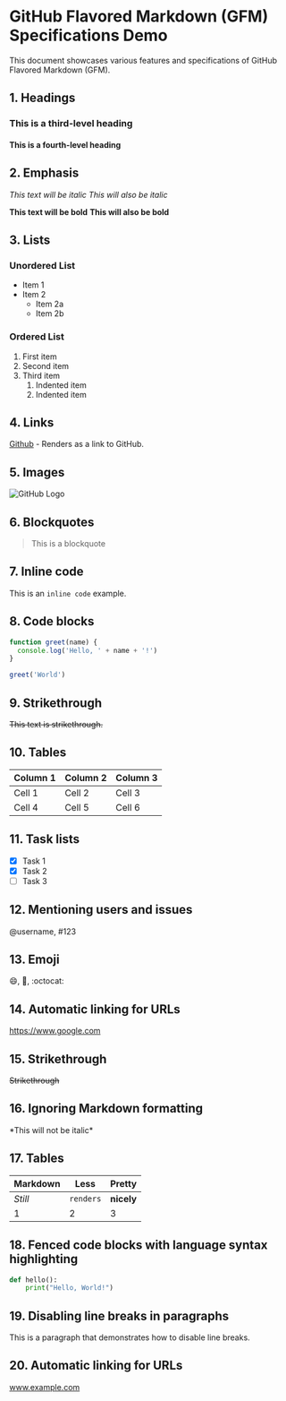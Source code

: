 # GitHub Flavored Markdown (GFM) Specifications Demo

This document showcases various features and specifications of GitHub Flavored Markdown (GFM).

## 1. Headings

### This is a third-level heading

#### This is a fourth-level heading

## 2. Emphasis

_This text will be italic_
_This will also be italic_

**This text will be bold**
**This will also be bold**

## 3. Lists

### Unordered List

- Item 1
- Item 2
  - Item 2a
  - Item 2b

### Ordered List

1. First item
2. Second item
3. Third item
   1. Indented item
   2. Indented item

## 4. Links

[Github](https://github.com) - Renders as a link to GitHub.

## 5. Images

![GitHub Logo](https://github.githubassets.com/images/modules/logos_page/GitHub-Mark.png)

## 6. Blockquotes

> This is a blockquote

## 7. Inline code

This is an `inline code` example.

## 8. Code blocks

```javascript
function greet(name) {
  console.log('Hello, ' + name + '!')
}

greet('World')
```

## 9. Strikethrough

~~This text is strikethrough.~~

## 10. Tables

| Column 1 | Column 2 | Column 3 |
| -------- | -------- | -------- |
| Cell 1   | Cell 2   | Cell 3   |
| Cell 4   | Cell 5   | Cell 6   |

## 11. Task lists

- [x] Task 1
- [x] Task 2
- [ ] Task 3

## 12. Mentioning users and issues

@username, #123

## 13. Emoji

:smile:, :rocket:, :octocat:

## 14. Automatic linking for URLs

https://www.google.com

## 15. Strikethrough

~~Strikethrough~~

## 16. Ignoring Markdown formatting

\*This will not be italic\*

## 17. Tables

| Markdown | Less      | Pretty     |
| -------- | --------- | ---------- |
| _Still_  | `renders` | **nicely** |
| 1        | 2         | 3          |

## 18. Fenced code blocks with language syntax highlighting

```python
def hello():
    print("Hello, World!")
```

## 19. Disabling line breaks in paragraphs

This is a paragraph that demonstrates how to
disable line breaks.

## 20. Automatic linking for URLs

www.example.com
